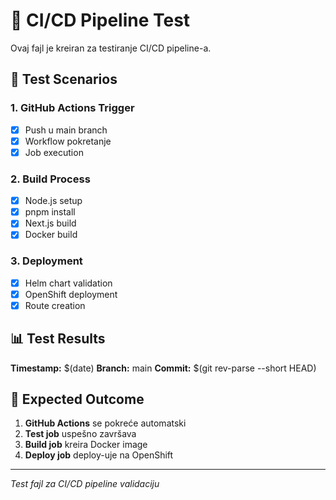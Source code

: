 # 🧪 CI/CD Pipeline Test

Ovaj fajl je kreiran za testiranje CI/CD pipeline-a.

## 🚀 Test Scenarios

### 1. **GitHub Actions Trigger**
- [x] Push u main branch
- [x] Workflow pokretanje
- [x] Job execution

### 2. **Build Process**
- [x] Node.js setup
- [x] pnpm install
- [x] Next.js build
- [x] Docker build

### 3. **Deployment**
- [x] Helm chart validation
- [x] OpenShift deployment
- [x] Route creation

## 📊 Test Results

**Timestamp:** $(date)
**Branch:** main
**Commit:** $(git rev-parse --short HEAD)

## 🎯 Expected Outcome

1. **GitHub Actions** se pokreće automatski
2. **Test job** uspešno završava
3. **Build job** kreira Docker image
4. **Deploy job** deploy-uje na OpenShift

---

*Test fajl za CI/CD pipeline validaciju*
